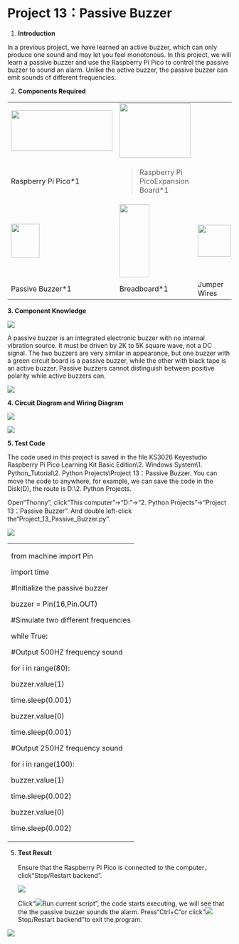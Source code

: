 # Project 13：Passive Buzzer

1.  **Introduction**

In a previous project, we have learned an active buzzer, which can only
produce one sound and may let you feel monotonous. In this project, we
will learn a passive buzzer and use the Raspberry Pi Pico to control the
passive buzzer to sound an alarm. Unlike the active buzzer, the passive
buzzer can emit sounds of different frequencies.

2.  **Components Required**

<table>
<tbody>
<tr class="odd">
<td><img src="https://raw.githubusercontent.com/keyestudio/KS3026-Keyestudio-Raspberry-Pi-Pico-Learning-Kit-Basic-Edition-Python/master/media/b18fe281156b29c44796f72222718d58.jpeg" style="width:2.37431in;height:0.94514in" /></td>
<td><img src="https://raw.githubusercontent.com/keyestudio/KS3026-Keyestudio-Raspberry-Pi-Pico-Learning-Kit-Basic-Edition-Python/master/media/bbed91c0b45fcafc7e7163bfeabf68f9.png" style="width:1.67014in;height:1.28472in" /></td>
<td></td>
<td></td>
</tr>
<tr class="even">
<td>Raspberry Pi Pico*1</td>
<td><blockquote>
<p>Raspberry Pi PicoExpansion Board*1</p>
</blockquote></td>
<td></td>
<td></td>
</tr>
<tr class="odd">
<td><img src="https://raw.githubusercontent.com/keyestudio/KS3026-Keyestudio-Raspberry-Pi-Pico-Learning-Kit-Basic-Edition-Python/master/media/d1ea1bb2b2749820cab389d5b85b838b.png" style="width:0.66181in;height:0.79444in" /></td>
<td><img src="https://raw.githubusercontent.com/keyestudio/KS3026-Keyestudio-Raspberry-Pi-Pico-Learning-Kit-Basic-Edition-Python/master/media/e380dd26e4825be9a768973802a55fe6.png" style="width:0.69375in;height:1.70139in" /></td>
<td><img src="https://raw.githubusercontent.com/keyestudio/KS3026-Keyestudio-Raspberry-Pi-Pico-Learning-Kit-Basic-Edition-Python/master/media/c801a7baee258ff7f5f28ac6e9a7097b.png" style="width:0.77778in;height:0.74792in" /></td>
<td><img src="https://raw.githubusercontent.com/keyestudio/KS3026-Keyestudio-Raspberry-Pi-Pico-Learning-Kit-Basic-Edition-Python/master/media/7dcbd02995be3c142b2f97df7f7c03ce.png" style="width:1.05903in;height:0.56667in" /></td>
</tr>
<tr class="even">
<td>Passive Buzzer*1</td>
<td>Breadboard*1</td>
<td>Jumper Wires</td>
<td>USB Cable*1</td>
</tr>
</tbody>
</table>

**3. Component Knowledge**

![](/media/8d0020e53824072cbe9d4f7d2f8acb4f.png)

A passive buzzer is an integrated electronic buzzer with no internal
vibration source. It must be driven by 2K to 5K square wave, not a DC
signal. The two buzzers are very similar in appearance, but one buzzer
with a green circuit board is a passive buzzer, while the other with
black tape is an active buzzer. Passive buzzers cannot distinguish
between positive polarity while active buzzers can.

![](/media/fc42c5ed014609ff0b290ee5361bb2fd.png)

**4. Circuit Diagram and Wiring Diagram**

![](/media/e0da1ccdbff24d256db130816c55da74.png)

![](/media/e601e48f8deddb3e9e7734d0022106b3.png)

**5. Test Code**

The code used in this project is saved in the file KS3026 Keyestudio
Raspberry Pi Pico Learning Kit Basic Edition\\2. Windows System\\1.
Python\_Tutorial\\2. Python Projects\\Project 13：Passive Buzzer. You can
move the code to anywhere, for example, we can save the code in the
Disk(D), the route is D:\\2. Python Projects.

Open“Thonny”, click“This computer”→“D:”→“2. Python Projects”→“Project
13：Passive Buzzer”. And double left-click
the“Project\_13\_Passive\_Buzzer.py”.

![](/media/4e4cf166f1de082468ebf77ef6ba3d4d.png)

<table>
<tbody>
<tr class="odd">
<td><p>from machine import Pin</p>
<p>import time</p>
<p>#Initialize the passive buzzer</p>
<p>buzzer = Pin(16,Pin.OUT)</p>
<p>#Simulate two different frequencies</p>
<p>while True:</p>
<p>#Output 500HZ frequency sound</p>
<p>for i in range(80):</p>
<p>buzzer.value(1)</p>
<p>time.sleep(0.001)</p>
<p>buzzer.value(0)</p>
<p>time.sleep(0.001)</p>
<p>#Output 250HZ frequency sound</p>
<p>for i in range(100):</p>
<p>buzzer.value(1)</p>
<p>time.sleep(0.002)</p>
<p>buzzer.value(0)</p>
<p>time.sleep(0.002)</p></td>
</tr>
</tbody>
</table>

5.  **Test Result**
    
    Ensure that the Raspberry Pi Pico is connected to the
    computer，click“Stop/Restart backend”.
    
    ![](/media/699667c6aea0990e6a2fa408ef7ca3a1.png)
    
    Click“![](/media/da852227207616ccd9aff28f19e02690.png)Run current script”, the code starts
    executing, we will see that the the passive buzzer sounds the alarm.
    Press“Ctrl+C”or click“![](/media/27451c8a9c13e29d02bc0f5831cfaf1f.png)Stop/Restart backend”to
    exit the program.

![](/media/02d6cb5bd3d2cef4e669886b957544ed.png)
